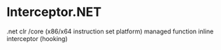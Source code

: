 # Interceptor.NET
.net clr /core (x86/x64 instruction set platform) managed function inline interceptor (hooking)
